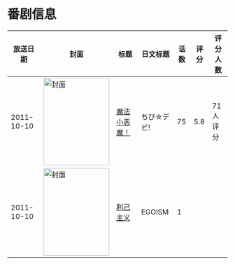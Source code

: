 # 番剧信息

|放送日期|封面|标题|日文标题|话数|评分|评分人数|
|---|---|---|---|---|---|---|
|2011-10-10|<img src="//lain.bgm.tv/pic/cover/c/b1/cc/22849_vdj2i.jpg" alt="封面" style="width:150px;height:200px;object-fit:cover;">|[魔法小恶魔！](https://bangumi.tv/subject/22849)|ちび☆デビ!|75|5.8|71人评分|
|2011-10-10|<img src="//lain.bgm.tv/pic/cover/c/1e/ab/398966_484kZ.jpg" alt="封面" style="width:150px;height:200px;object-fit:cover;">|[利己主义](https://bangumi.tv/subject/398966)|EGOISM|1|||

